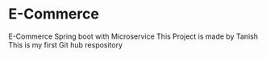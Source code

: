 # E-Commerce
E-Commerce Spring boot with Microservice
This Project is made by Tanish
This is my first Git hub respository
